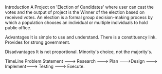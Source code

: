 Introduction
A Project on 'Election of Candidates' where user can cast the votes and the output of project is the Winner of the election based on received votes.
An election is a formal group decision-making process by which a population chooses an individual or multiple individuals to hold public office.

Advantages
It is simple to use and understand.
There is a constituency link.
Provides for strong government.

Disadvantages
It is not proportional.
Minority's choice, not the majority's.

TimeLine
Problem Statement ---> Research ---> Plan --->Design ---> Implement---> Testing ---> Execute.
